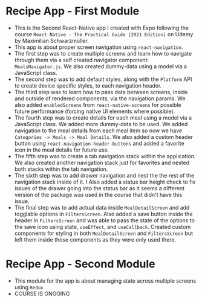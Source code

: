 ﻿# Recipe App - First Module
 - This is the Second React-Native app I created with Expo following the course `React Native - The Practical Guide [2021 Edition]` on Udemy by Maximilian Schwarzmüller.
 - This app is about proper screen navigation using `react-navigation`.
 - The first step was to create multiple screens and learn how to navigate through them via a self created navigator component: `MealsNavigator.js`. We also created dummy-data using a model via a JavaScript class.
 - The second step was to add default styles, along with the `Platform` API to create device specific styles, to each navigation header.
 - The third step was to learn how to pass data between screens, inside and outside of rendered components, via the navigation params. We also added `enabledScreens` from `react-native-screens` for possible future performance (forcing native UI elements where possible).
 - The fourth step was to create details for each meal using a model via a JavaScript class. We added more dummy-data to be used. We added navigation to the meal details from each meal item so now we have `Categories -> Meals -> Meal Details`. We also added a custom header button using `react-navigation-header-buttons` and added a favorite icon in the meal details for future use.
 - The fifth step was to create a tab navigation stack within the application. We also created another navigation stack just for favorites and nested both stacks within the tab navigation.
 - The sixth step was to add drawer navigation and nest the the rest of the navigation stack inside of it. I Also added a status bar height check to fix issues of the drawer going into the status bar as it seems a different version of the package was used in the course that didn't have this issue.
 - The final step was to add actual data inside `MealDetailScreen` and add togglable options in `FiltersScreen`. Also added a save button inside the header in `FiltersScreen` and was able to pass the state of the options to the save icon using state, `useEffect`, and `useCallback`. Created custom components for styling in both `MealDetailScreen` and `FiltersScreen` but left them inside those components as they were only used there.
# Recipe App - Second Module
 - This module for the app is about managing state across multiple screens using `Redux`
 - COURSE IS ONGOING

